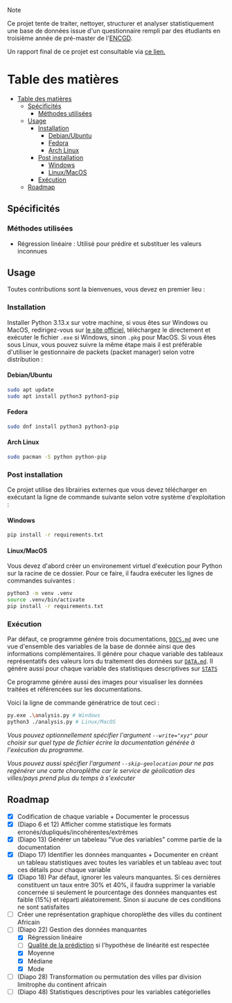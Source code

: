 > [!NOTE]
> Ce projet tente de traiter, nettoyer, structurer et analyser statistiquement une base de données issue d'un questionnaire rempli par des étudiants en troisième année de pré-master de l'[ENCGD](https://encgd.uiz.ac.ma/).

Un rapport final de ce projet est consultable via [ce lien.](https://walid-projects.notion.site/Projet-ADD-1a529a68f59c805a9e5fcb06292dff3e)

# Table des matières

- [Table des matières](#table-des-matières)
  - [Spécificités](#spécificités)
    - [Méthodes utilisées](#méthodes-utilisées)
  - [Usage](#usage)
    - [Installation](#installation)
      - [Debian/Ubuntu](#debianubuntu)
      - [Fedora](#fedora)
      - [Arch Linux](#arch-linux)
    - [Post installation](#post-installation)
      - [Windows](#windows)
      - [Linux/MacOS](#linuxmacos)
    - [Exécution](#exécution)
  - [Roadmap](#roadmap)

## Spécificités

### Méthodes utilisées

- Régression linéaire : Utilisé pour prédire et substituer les valeurs inconnues 

## Usage

Toutes contributions sont la bienvenues, vous devez en premier lieu :

### Installation

Installer Python 3.13.x sur votre machine, si vous êtes sur Windows ou MacOS, redirigez-vous sur [le site officiel](https://www.python.org/downloads), téléchargez le directement et exécuter le fichier `.exe` si Windows, sinon `.pkg` pour MacOS. Si vous êtes sous Linux, vous pouvez suivre la même étape mais il est préférable d'utiliser le gestionnaire de packets (packet manager) selon votre distribution :

#### Debian/Ubuntu

```bash
sudo apt update
sudo apt install python3 python3-pip
```

#### Fedora

```bash
sudo dnf install python3 python3-pip
```

#### Arch Linux

```bash
sudo pacman -S python python-pip
```

### Post installation

Ce projet utilise des librairies externes que vous devez télécharger en exécutant la ligne de commande suivante selon votre système d'exploitation :

#### Windows

```bash
pip install -r requirements.txt
```

#### Linux/MacOS

Vous devez d'abord créer un environement virtuel d'exécution pour Python sur la racine de ce dossier. Pour ce faire, il faudra exécuter les lignes de commandes suivantes :

```bash
python3 -m venv .venv
source .venv/bin/activate
pip install -r requirements.txt
```

### Exécution

Par défaut, ce programme génére trois documentations, [`DOCS.md`](./markdown/DOCS.md) avec une vue d'ensemble des variables de la base de donnée ainsi que des informations complémentaires. Il génére pour chaque variable des tableaux représentatifs des valeurs lors du traitement des données sur [`DATA.md`](./markdown/DATA.md). Il génére aussi pour chaque variable des statistiques descriptives sur [`STATS`](./markdown/STATS.md)

Ce programme génére aussi des images pour visualiser les données traitées et référencées sur les documentations.

Voici la ligne de commande génératrice de tout ceci :

```bash
py.exe .\analysis.py # Windows
python3 ./analysis.py # Linux/MacOS
```

_Vous pouvez optionnellement spécifier l'argument `--write="xyz"` pour choisir sur quel type de fichier écrire la documentation générée à l'exécution du programme._

_Vous pouvez aussi spécifier l'argument `--skip-geolocation` pour ne pas regénérer une carte choroplèthe car le service de géolication des villes/pays prend plus du temps à s'exécuter_

## Roadmap

- [x] Codification de chaque variable + Documenter le processus
- [x] (Diapo 6 et 12) Afficher comme statistique les formats erronés/dupliqués/incohérentes/extrêmes
- [x] (Diapo 13) Générer un tabeleau "Vue des variables" comme partie de la documentation
- [x] (Diapo 17) Identifier les données manquantes + Documenter en créant un tableau statistiques avec toutes les variables et un tableau avec tout ces détails pour chaque variable
- [x] (Diapo 18) Par défaut, ignorer les valeurs manquantes. Si ces dernières constituent un taux entre 30% et 40%, il faudra supprimer la variable concernée si seulement le pourcentage des données manquantes est faible (15%) et réparti aléatoirement. Sinon si aucune de ces conditions ne sont satisfaites
- [ ] Créer une représentation graphique choroplèthe des villes du continent Africain
- [ ] (Diapo 22) Gestion des données manquantes
  - [x] Régression linéaire
  - [ ] [Qualité de la prédiction](https://fr.**wikipedia**.org/wiki/R%C3%A9gression_lin%C3%A9aire#Qualit%C3%A9_de_la_pr%C3%A9diction) si l'hypothèse de linéarité est respectée
  - [x] Moyenne
  - [x] Médiane
  - [x] Mode
- [ ] (Diapo 28) Transformation ou permutation des villes par division limitrophe du continent africain
- [ ] (Diapo 48) Statistiques descriptives pour les variables catégorielles
